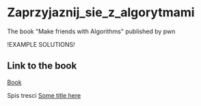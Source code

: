 # Zaprzyjaznij_sie_z_algorytmami
The book "Make friends with Algorithms" published by pwn

!EXAMPLE SOLUTIONS!
## Link to the book

[Book](https://ksiegarnia.pwn.pl/Zaprzyjaznij-sie-z-algorytmami,256933944,p.html)

Spis tresci
[Some title here](Spis.pdf)
